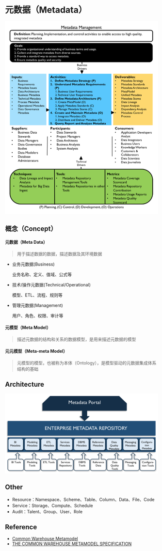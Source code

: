 # 元数据（Metadata）

![Metadata Management](assets/images/metadata/metadata-management.png)

## 概念（Concept）

#### 元数据（Meta Data）

> 用于描述数据的数据，描述数据及其环境数据

- 业务元数据(Business)

    业务名称、定义、值域、公式等

- 技术/操作元数据(Technical/Operational)

    模型、ETL、流程、规则等

- 管理元数据(Management)

    用户、角色、权限、审计等

#### 元模型（Meta Model）

> 描述元数据的结构和关系的数据模型，是用来描述元数据的模型

#### 元元模型（Meta-meta Model）

> 元模型的模型，也被称为本体（Ontology），是模型驱动的元数据集成体系结构的基础

## Architecture

![Metadata Management](assets/images/metadata/metadata-architecture.png)

## Other

- Resource：Namespace、Scheme、Table、Column、Data、File、Code
- Service：Storage、Compute、Schedule
- Audit：Talent、Group、User、Role

## Reference

* [Common Warehouse Metamodel](https://en.wikipedia.org/wiki/Common_warehouse_metamodel)
* [THE COMMON WAREHOUSE METAMODEL SPECIFICATION](https://www.omg.org/spec/CWM/)

